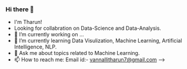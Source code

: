 
### Hi there 👋

- I'm Tharun!
- Looking for collabration on Data-Science and Data-Analysis.
- 🔭 I’m currently working on ...
- 🌱 I’m currently learning Data Visulization, Machine Learning, Artificial Intelligence, NLP.
- 💬 Ask me about topics related to Machine Learning.
- 📫 How to reach me: Email id:- vannallitharun7@gmail.com
-->
